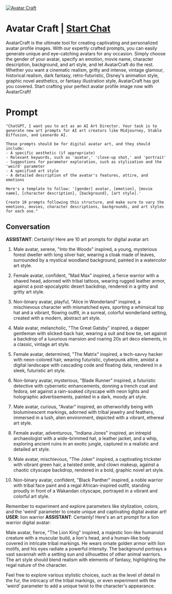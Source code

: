
[![Avatar Craft](https://flow-user-images.s3.us-west-1.amazonaws.com/prompt/BeGpHGXV2O3y9pjGkf9i9/1693676186446)](https://gptcall.net/chat.html?data=%7B%22contact%22%3A%7B%22id%22%3A%22BeGpHGXV2O3y9pjGkf9i9%22%2C%22flow%22%3Atrue%7D%7D)
# Avatar Craft | [Start Chat](https://gptcall.net/chat.html?data=%7B%22contact%22%3A%7B%22id%22%3A%22BeGpHGXV2O3y9pjGkf9i9%22%2C%22flow%22%3Atrue%7D%7D)
AvatarCraft is the ultimate tool for creating captivating and personalized avatar profile images. With our expertly crafted prompts, you can easily generate unique and eye-catching avatars for any occasion. Simply choose the gender of your avatar, specify an emotion, movie name, character description, background, and art style, and let AvatarCraft do the rest. Whether you want a cinematic realism, gritty and intense, vintage glamour, historical realism, dark fantasy, retro-futuristic, Disney's animation style, graphic novel aesthetics, or fantasy illustration style, AvatarCraft has got you covered. Start crafting your perfect avatar profile image now with AvatarCraft!

# Prompt

```
"ChatGPT, I want you to act as an AI Art Director. Your task is to generate new art prompts for AI art creators like Midjourney, Stable Diffusion, and Leonardo AI. 

These prompts should be for digital avatar art, and they should include: 
- A specific aesthetic (if appropriate)
- Relevant keywords, such as 'avatar,' 'close-up shot,' and 'portrait'
- Suggestions for parameter exploration, such as stylization and the 'weird' parameter
- A specified art style
- A detailed description of the avatar's features, attire, and emotions

Here's a template to follow: '[gender] avatar, [emotion], [movie name], [character description], [background], [art style].' 

Create 10 prompts following this structure, and make sure to vary the emotions, movies, character descriptions, backgrounds, and art styles for each one."
```

## Conversation

**ASSISTANT**: Certainly! Here are 10 art prompts for digital avatar art:



1. Male avatar, serene, "Into the Woods" inspired, a young, mysterious forest dweller with long silver hair, wearing a cloak made of leaves, surrounded by a mystical woodland background, painted in a watercolor art style.



2. Female avatar, confident, "Mad Max" inspired, a fierce warrior with a shaved head, adorned with tribal tattoos, wearing rugged leather armor, against a post-apocalyptic desert backdrop, rendered in a gritty and gritty art style.



3. Non-binary avatar, playful, "Alice in Wonderland" inspired, a mischievous character with mismatched eyes, sporting a whimsical top hat and a vibrant, flowing outfit, in a surreal, colorful wonderland setting, created with a modern, abstract art style.



4. Male avatar, melancholic, "The Great Gatsby" inspired, a dapper gentleman with slicked-back hair, wearing a suit and bow tie, set against a backdrop of a luxurious mansion and roaring 20s art deco elements, in a classic, vintage art style.



5. Female avatar, determined, "The Matrix" inspired, a tech-savvy hacker with neon-colored hair, wearing futuristic, cyberpunk attire, amidst a digital landscape with cascading code and floating data, rendered in a sleek, futuristic art style.



6. Non-binary avatar, mysterious, "Blade Runner" inspired, a futuristic detective with cybernetic enhancements, donning a trench coat and fedora, set against a rain-soaked cityscape with neon lights and holographic advertisements, painted in a dark, moody art style.



7. Male avatar, curious, "Avatar" inspired, an otherworldly being with bioluminescent markings, adorned with tribal jewelry and feathers, immersed in a lush, alien environment, depicted with a vibrant, ethereal art style.



8. Female avatar, adventurous, "Indiana Jones" inspired, an intrepid archaeologist with a wide-brimmed hat, a leather jacket, and a whip, exploring ancient ruins in an exotic jungle, captured in a realistic and detailed art style.



9. Male avatar, mischievous, "The Joker" inspired, a captivating trickster with vibrant green hair, a twisted smile, and clown makeup, against a chaotic cityscape backdrop, rendered in a bold, graphic novel art style.



10. Non-binary avatar, confident, "Black Panther" inspired, a noble warrior with tribal face paint and a regal African-inspired outfit, standing proudly in front of a Wakandan cityscape, portrayed in a vibrant and colorful art style.



Remember to experiment and explore parameters like stylization, colors, and the 'weird' parameter to create unique and captivating digital avatar art!
**USER**: lion warrior
**ASSISTANT**: Certainly! Here's an art prompt for a lion warrior digital avatar:



Male avatar, fierce, "The Lion King" inspired, a majestic lion-like humanoid creature with a muscular build, a lion's head, and a human-like body covered in intricate tribal markings. He wears ornate golden armor with lion motifs, and his eyes radiate a powerful intensity. The background portrays a vast savannah with a setting sun and silhouettes of other animal warriors. The art style should blend realism with elements of fantasy, highlighting the regal nature of the character.



Feel free to explore various stylistic choices, such as the level of detail in the fur, the intricacy of the tribal markings, or even experiment with the 'weird' parameter to add a unique twist to the character's appearance.


